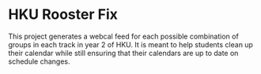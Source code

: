 # HKU Rooster Fix
This project generates a webcal feed for each possible combination of groups
in each track in year 2 of HKU. It is meant to help students clean up their
calendar while still ensuring that their calendars are up to date on schedule
changes.
